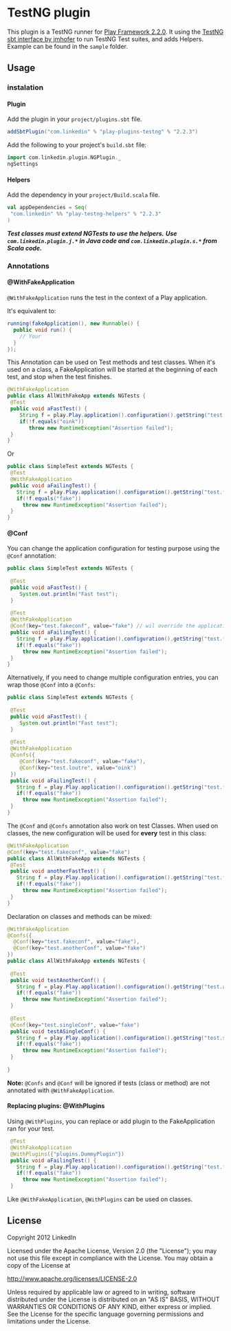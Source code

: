 # TestNG plugin

This plugin is a TestNG runner for [Play Framework 2.2.0](http://www.playframework.org/).
It using the [TestNG sbt interface by jmhofer](https://bitbucket.org/jmhofer/sbt-testng-interface) to run TestNG Test suites, and adds Helpers.
Example can be found in the `sample` folder.

## Usage

### instalation

#### Plugin

Add the plugin in your `project/plugins.sbt` file.

```scala
addSbtPlugin("com.linkedin" % "play-plugins-testng" % "2.2.3")
```

Add the following to your project's `build.sbt` file:

```scala
import com.linkedin.plugin.NGPlugin._
ngSettings
```

#### Helpers

Add the dependency in your `project/Build.scala` file.

```scala
val appDependencies = Seq(
 "com.linkedin" %% "play-testng-helpers" % "2.2.3"
)
```

***Test classes must extend NGTests to use the helpers.***
***Use `com.linkedin.plugin.j.*` in Java code and `com.linkedin.plugin.s.*` from Scala code.***

### Annotations

#### @WithFakeApplication

`@WithFakeApplication` runs the test in the context of a Play application.

It's equivalent to:

```java
running(fakeApplication(), new Runnable() {
  public void run() {
    // Your
  }
});
```

This Annotation can be used on Test methods and test classes.
When it's used on a class, a FakeApplication will be started at the beginning of each test, and stop when the test finishes.

```java
@WithFakeApplication
public class AllWithFakeApp extends NGTests {
 @Test
 public void aFastTest() {
    String f = play.Play.application().configuration().getString("test.loutre");
    if(!f.equals("oink"))
       throw new RuntimeException("Assertion failed");
 }
}
```

Or

```java
public class SimpleTest extends NGTests {
 @Test
 @WithFakeApplication
 public void aFailingTest() {
   String f = play.Play.application().configuration().getString("test.fakeconf");
   if(!f.equals("fake"))
     throw new RuntimeException("Assertion failed");
 }
}
```

#### @Conf

You can change the application configuration for testing purpose using the `@Conf` annotation:

```java
public class SimpleTest extends NGTests {
 
 @Test
 public void aFastTest() {
    System.out.println("Fast test");
 }
 
 @Test
 @WithFakeApplication
 @Conf(key="test.fakeconf", value="fake") // wil override the application.conf value for "test.fakeconf"
 public void aFailingTest() {
   String f = play.Play.application().configuration().getString("test.fakeconf");
   if(!f.equals("fake"))
     throw new RuntimeException("Assertion failed");
 }
}
```
Alternatively, if you need to change multiple configuration entries, you can wrap those `@Conf` into a `@Confs`:

```java
public class SimpleTest extends NGTests {
 
 @Test
 public void aFastTest() {
    System.out.println("Fast test");
 }
 
 @Test
 @WithFakeApplication
 @Confs({
    @Conf(key="test.fakeconf", value="fake"),
    @Conf(key="test.loutre", value="oink")
 })
 public void aFailingTest() {
   String f = play.Play.application().configuration().getString("test.fakeconf");
   if(!f.equals("fake"))
     throw new RuntimeException("Assertion failed");
 }
}
```

The `@Conf` and `@Confs` annotation also work on test Classes. When used on classes, the new configuration will be used for **every** test in this class:

```java
@WithFakeApplication
@Conf(key="test.fakeconf", value="fake")
public class AllWithFakeApp extends NGTests {
 @Test
 public void anotherFastTest() {
   String f = play.Play.application().configuration().getString("test.fakeconf");
   if(!f.equals("fake"))
     throw new RuntimeException("Assertion failed");
 }
}
```

Declaration on classes and methods can be mixed:

```java
@WithFakeApplication
@Confs({
  @Conf(key="test.fakeconf", value="fake"),
  @Conf(key="test.anotherConf", value="fake")
})
public class AllWithFakeApp extends NGTests {
 
 @Test
 public void testAnotherConf() {
   String f = play.Play.application().configuration().getString("test.anotherConf");
   if(!f.equals("fake"))
     throw new RuntimeException("Assertion failed");
 }
 
 @Test
 @Conf(key="test.singleConf", value="fake")
 public void testASingleConf() {
   String f = play.Play.application().configuration().getString("test.singleConf");
   if(!f.equals("fake"))
     throw new RuntimeException("Assertion failed");
 }
 
}
```

**Note:** `@Confs` and `@Conf` will be ignored if tests (class or method) are not annotated with `@WithFakeApplication`.

#### Replacing plugins: @WithPlugins

Using `@WithPlugins`, you can replace or add plugin to the FakeApplication ran for your test.

```java
 @Test
 @WithFakeApplication
 @WithPlugins({"plugins.DummyPlugin"})
 public void aFailingTest() {
   String f = play.Play.application().configuration().getString("test.fakeconf");
   if(!f.equals("fake"))
     throw new RuntimeException("Assertion failed");
 }
```

Like `@WithFakeApplication`, `@WithPlugins` can be used on classes.

## License

Copyright 2012 LinkedIn

Licensed under the Apache License, Version 2.0 (the "License");
you may not use this file except in compliance with the License.
You may obtain a copy of the License at

   http://www.apache.org/licenses/LICENSE-2.0

Unless required by applicable law or agreed to in writing, software
distributed under the License is distributed on an "AS IS" BASIS,
WITHOUT WARRANTIES OR CONDITIONS OF ANY KIND, either express or implied.
See the License for the specific language governing permissions and
limitations under the License.
